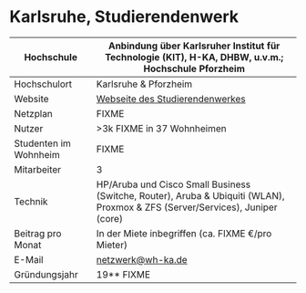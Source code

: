 # Karlsruhe, Studierendenwerk

Hochschule             | Anbindung über Karlsruher Institut für Technologie (KIT), H-KA, DHBW, u.v.m.; Hochschule Pforzheim
-----------------------|-------------------------------------------------------------------------------------------------------------------------------
Hochschulort           | Karlsruhe & Pforzheim
Website                | [Webseite des Studierendenwerkes](http://sw-ka.de)
Netzplan               | FIXME
Nutzer                 | \>3k FIXME in 37 Wohnheimen
Studenten im Wohnheim  | FIXME
Mitarbeiter            | 3
Technik                | HP/Aruba und Cisco Small Business (Switche, Router), Aruba & Ubiquiti (WLAN), Proxmox & ZFS (Server/Services), Juniper (core)
Beitrag pro Monat      | In der Miete inbegriffen (ca. FIXME €/pro Mieter)
E-Mail                 | <netzwerk@wh-ka.de>
Gründungsjahr          | 19\*\* FIXME
